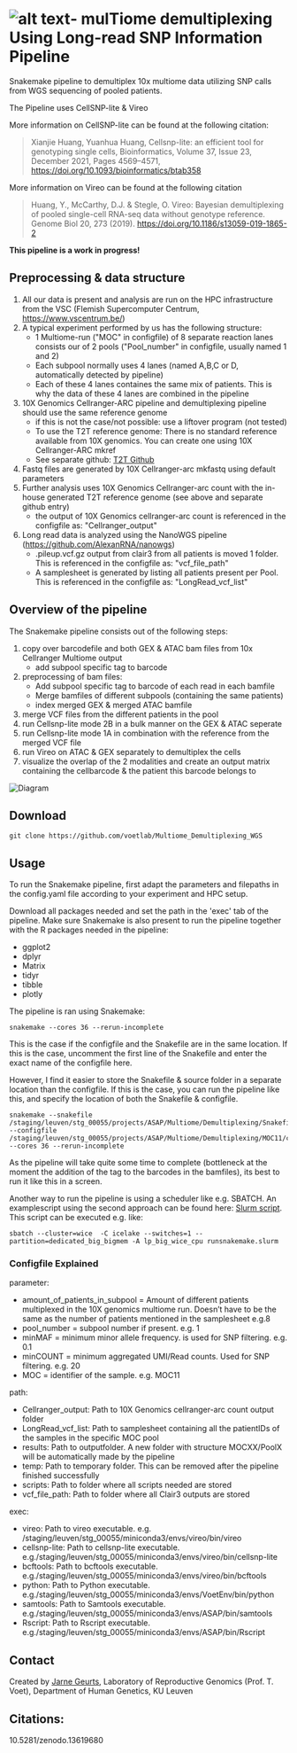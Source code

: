 # ![alt text](TULIP.png)- mulTiome demultiplexing Using Long-read SNP Information Pipeline 

Snakemake pipeline to demultiplex 10x multiome data utilizing SNP calls from WGS sequencing of pooled patients.

The Pipeline uses CellSNP-lite & Vireo 

More information on CellSNP-lite can be found at the following citation:
> Xianjie Huang, Yuanhua Huang, Cellsnp-lite: an efficient tool for genotyping single cells, Bioinformatics, Volume 37, Issue 23, December 2021, Pages 4569–4571, https://doi.org/10.1093/bioinformatics/btab358 

More information on Vireo can be found at the following citation
> Huang, Y., McCarthy, D.J. & Stegle, O. Vireo: Bayesian demultiplexing of pooled single-cell RNA-seq data without genotype reference. Genome Biol 20, 273 (2019). https://doi.org/10.1186/s13059-019-1865-2

 __This pipeline is a work in progress!__

## Preprocessing & data structure 
1) All our data is present and analysis are run on the HPC infrastructure from the VSC (Flemish Supercomputer Centrum, https://www.vscentrum.be/)
2) A typical experiment performed by us has the following structure:
   - 1 Multiome-run ("MOC" in configfile) of 8 separate reaction lanes consists our of 2 pools ("Pool_number" in configfile, usually named 1 and 2)
   - Each subpool normally uses 4 lanes (named A,B,C or D, automatically detected by pipeline)
   - Each of these 4 lanes containes the same mix of patients. This is why the data of these 4 lanes are combined in the pipeline
3) 10X Genomics Cellranger-ARC pipeline and demultiplexing pipeline should use the same reference genome
   - if this is not the case/not possible: use a liftover program (not tested)
   - To use the T2T reference genome: There is no standard reference available from 10X genomics. You can create one using 10X Cellranger-ARC mkref
   - See separate github: [T2T Github](https://github.com/voetlab/)
4) Fastq files are generated by 10X Cellranger-arc mkfastq using default parameters
5) Further analysis uses 10X Genomics Cellranger-arc count with the in-house generated T2T reference genome (see above and separate github entry)
   - the output of 10X Genomics cellranger-arc count is referenced in the configfile as: "Cellranger_output"
6) Long read data is analyzed using the NanoWGS pipeline (https://github.com/AlexanRNA/nanowgs)
   - .pileup.vcf.gz output from clair3 from all patients is moved 1 folder. This is referenced in the configfile as: "vcf_file_path"
   - A samplesheet is generated by listing all patients present per Pool. This is referenced in the configfile as: "LongRead_vcf_list"

## Overview of the pipeline

The Snakemake pipeline consists out of the following steps:
1) copy over barcodefile and both GEX & ATAC bam files from 10x Cellranger Multiome output
   - add subpool specific tag to barcode
2) preprocessing of bam files:
   -  Add subpool specific tag to barcode of each read in each bamfile
   -  Merge bamfiles of different subpools (containing the same patients)
   -  index merged GEX & merged ATAC bamfile 
3) merge VCF files from the different patients in the pool
4) run Cellsnp-lite mode 2B in a bulk manner on the GEX & ATAC seperate
5) run Cellsnp-lite mode 1A in combination with the reference from the merged VCF file
6) run Vireo on ATAC & GEX separately to demultiplex the cells
7) visualize the overlap of the 2 modalities and create an output matrix containing the cellbarcode & the patient this barcode belongs to 

![Diagram](dag.svg)

## Download
```
git clone https://github.com/voetlab/Multiome_Demultiplexing_WGS
```
## Usage
To run the Snakemake pipeline, first adapt the parameters and filepaths in the config.yaml file according to your experiment and HPC setup.

Download all packages needed and set the path in the 'exec' tab of the pipeline. Make sure Snakemake is also present to run the pipeline together with the R packages needed in the pipeline: 
   - ggplot2
   - dplyr
   - Matrix
   - tidyr
   - tibble
   - plotly

The pipeline is ran using Snakemake:
```
snakemake --cores 36 --rerun-incomplete
```
This is the case if the configfile and the Snakefile are in the same location. If this is the case, uncomment the first line of the Snakefile and enter the exact name of the configfile here.

However, I find it easier to store the Snakefile & source folder in a separate location than the configfile. If this is the case, you can run the pipeline like this, and specify the location of both the Snakefile & configfile.

```
snakemake --snakefile /staging/leuven/stg_00055/projects/ASAP/Multiome/Demultiplexing/Snakefile  --configfile /staging/leuven/stg_00055/projects/ASAP/Multiome/Demultiplexing/MOC11/config_Pool1.yaml  --cores 36 --rerun-incomplete
```

As the pipeline will take quite some time to complete (bottleneck at the moment the addition of the tag to the barcodes in the bamfiles), its best to run it like this in a screen. 

Another way to run the pipeline is using a scheduler like e.g. SBATCH. An examplescript using the second approach can be found here: [Slurm script](runsnakemake.slurm). This script can be executed e.g. like: 
``` 
sbatch --cluster=wice  -C icelake --switches=1 --partition=dedicated_big_bigmem -A lp_big_wice_cpu runsnakemake.slurm
```

### Configfile Explained

parameter:
  - amount_of_patients_in_subpool = Amount of different patients multiplexed in the 10X genomics multiome run. Doesn’t have to be the same as the number of patients mentioned in the samplesheet e.g.8
  - pool_number = subpool number if present. e.g. 1
  - minMAF = minimum minor allele frequency. is used for SNP filtering. e.g. 0.1
  - minCOUNT = minimum aggregated UMI/Read counts. Used for SNP filtering. e.g. 20
  - MOC = identifier of the sample. e.g. MOC11

path:

  - Cellranger_output: Path to 10X Genomics cellranger-arc count output folder  
  - LongRead_vcf_list: Path to samplesheet containing all the patientIDs of the samples in the specific MOC pool
  - results: Path to outputfolder. A new folder with structure MOCXX/PoolX will be automatically made by the pipeline
  - temp: Path to temporary folder. This can be removed after the pipeline finished successfully
  - scripts: Path to folder where all scripts needed are stored
  - vcf_file_path: Path to folder where all Clair3 outputs are stored

exec:
  - vireo: Path to vireo executable. e.g. /staging/leuven/stg_00055/miniconda3/envs/vireo/bin/vireo
  - cellsnp-lite: Path to cellsnp-lite executable. e.g./staging/leuven/stg_00055/miniconda3/envs/vireo/bin/cellsnp-lite
  - bcftools: Path to bcftools executable. e.g./staging/leuven/stg_00055/miniconda3/envs/vireo/bin/bcftools
  - python: Path to Python executable. e.g./staging/leuven/stg_00055/miniconda3/envs/VoetEnv/bin/python
  - samtools: Path to Samtools executable. e.g./staging/leuven/stg_00055/miniconda3/envs/ASAP/bin/samtools
  - Rscript: Path to Rscript executable. e.g./staging/leuven/stg_00055/miniconda3/envs/ASAP/bin/Rscript

## Contact
Created by [Jarne Geurts](jarne.geurts@kuleuven.be), Laboratory of Reproductive Genomics (Prof. T. Voet), Department of Human Genetics, KU Leuven

## Citations:
10.5281/zenodo.13619680 
